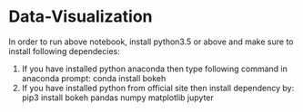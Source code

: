 # Data-Visualization
 
In order to run above notebook, install python3.5 or above and make sure to install following dependecies:

1. If you have installed python anaconda then type following command in anaconda prompt:
conda install bokeh
2. If you have installed python from official site then install dependency by:
pip3 install bokeh pandas numpy matplotlib jupyter


